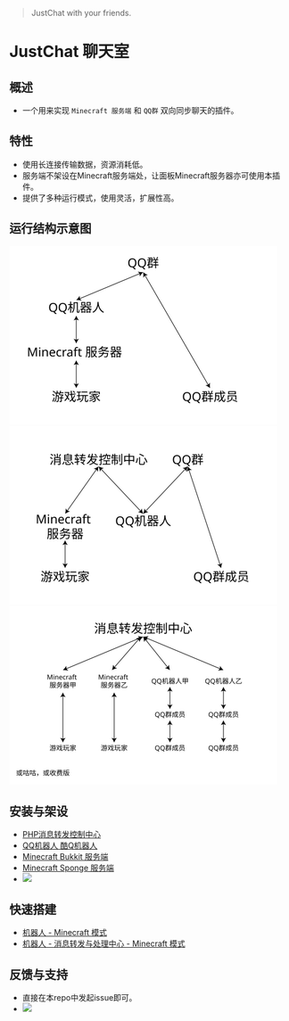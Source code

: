 > JustChat with your friends.

# JustChat 聊天室

## 概述
- 一个用来实现 ```Minecraft 服务端``` 和 ```QQ群``` 双向同步聊天的插件。

## 特性
- 使用长连接传输数据，资源消耗低。
- 服务端不架设在Minecraft服务端处，让面板Minecraft服务器亦可使用本插件。
- 提供了多种运行模式，使用灵活，扩展性高。

## 运行结构示意图
<img src="image/structure1.svg" width="480"/>  
<img src="image/structure2.svg" width="480"/>  
<img src="image/structure3.svg" width="480"/>

## 安装与架设
- [PHP消息转发控制中心](install/php)
- [QQ机器人 酷Q机器人](install/coolq)
- [Minecraft Bukkit 服务端](install/bukkit)
- [Minecraft Sponge 服务端](install/sponge)
- <img src="https://wx2.sinaimg.cn/large/8ddab624ly1fwzu4lofwbg203o03kwjm.gif" width="240"/>

## 快速搭建
- [机器人 - Minecraft 模式](quickstart/structure1)
- [机器人 - 消息转发与处理中心 - Minecraft 模式](quickstart/structure2)

## 反馈与支持
- 直接在本repo中发起issue即可。
- <img src="https://wx1.sinaimg.cn/large/8ddab624ly1fwzu4luz6oj20f00f0q3k.jpg" width="240"/>